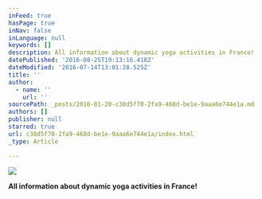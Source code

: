 ```yaml
---
inFeed: true
hasPage: true
inNav: false
inLanguage: null
keywords: []
description: All information about dynamic yoga activities in France!
datePublished: '2016-08-25T19:13:16.418Z'
dateModified: '2016-07-14T13:01:28.525Z'
title: ''
author:
  - name: ''
    url: ''
sourcePath: _posts/2016-01-20-c38d5f70-2fa9-468d-be1e-9aaa6e744e1a.md
authors: []
publisher: null
starred: true
url: c38d5f70-2fa9-468d-be1e-9aaa6e744e1a/index.html
_type: Article

---
```

![](https://s3-us-west-2.amazonaws.com/the-grid-img/p/35a24ed29dcc6e51348b473d653f7af32e1954a5.jpg)

**All information about dynamic yoga activities in France!**